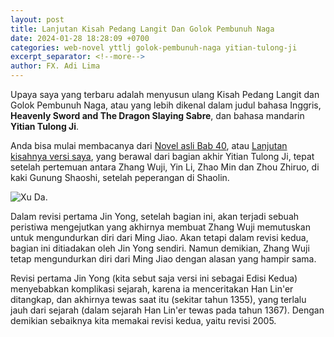 ```yaml
---
layout: post
title: Lanjutan Kisah Pedang Langit Dan Golok Pembunuh Naga
date: 2024-01-28 18:28:09 +0700
categories: web-novel yttlj golok-pembunuh-naga yitian-tulong-ji
excerpt_separator: <!--more-->
author: FX. Adi Lima
---
```


Upaya saya yang terbaru adalah menyusun ulang Kisah Pedang Langit dan Golok Pembunuh Naga,
atau yang lebih dikenal dalam judul bahasa Inggris, **Heavenly Sword and The Dragon Slaying Sabre**,
dan bahasa mandarin **Yitian Tulong Ji**.

<!--more-->

Anda bisa mulai membacanya dari [Novel asli Bab 40](/yttlj/bab40), atau [Lanjutan kisahnya versi saya](/yttlj/bab40-extended),
yang berawal dari bagian akhir Yitian Tulong Ji, tepat setelah pertemuan antara Zhang Wuji, Yin Li, Zhao Min dan Zhou Zhiruo,
di kaki Gunung Shaoshi, setelah peperangan di Shaolin.

![Xu Da](/assets/images/xuda.png "Jendral Xu Da").

Dalam revisi pertama Jin Yong, setelah bagian ini, akan terjadi sebuah peristiwa mengejutkan yang akhirnya membuat
Zhang Wuji memutuskan untuk mengundurkan diri dari Ming Jiao. Akan tetapi dalam revisi kedua, bagian ini ditiadakan
oleh Jin Yong sendiri. Namun demikian, Zhang Wuji tetap mengundurkan diri dari Ming Jiao dengan alasan yang hampir sama.

Revisi pertama Jin Yong (kita sebut saja versi ini sebagai Edisi Kedua) menyebabkan komplikasi sejarah, karena ia
menceritakan Han Lin'er ditangkap, dan akhirnya tewas saat itu (sekitar tahun 1355), yang terlalu jauh dari sejarah (dalam
sejarah Han Lin'er tewas pada tahun 1367). Dengan demikian sebaiknya kita memakai revisi kedua, yaitu revisi 2005.

